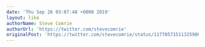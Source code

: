 ```yaml
---
date: 'Thu Sep 26 03:07:48 +0000 2019'
layout: like
authorName: Steve Comrie
authorUrl: 'https://twitter.com/stevecomrie'
originalPost: 'https://twitter.com/stevecomrie/status/1177057151132590080'
---
```

